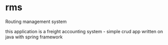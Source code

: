 # rms
Routing management system

this application is a freight accounting system - simple crud app written on java with spring framework
